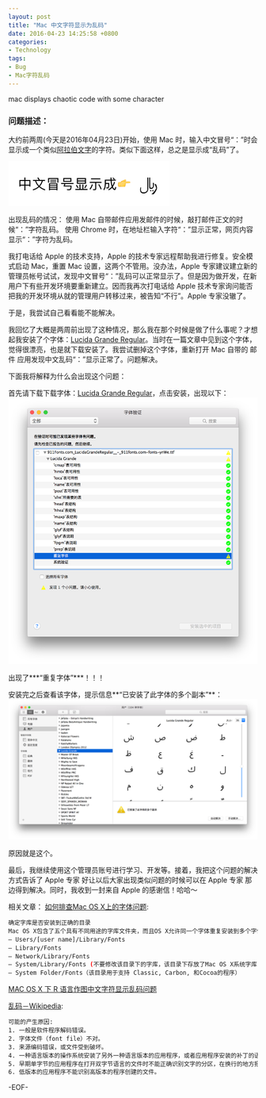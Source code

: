 ```yaml
---
layout: post
title: "Mac 中文字符显示为乱码"
date: 2016-04-23 14:25:58 +0800
categories:
- Technology
tags:
- Bug
- Mac字符乱码
---
```


mac displays chaotic code with some character
### 问题描述：

大约前两周(今天是2016年04月23日)开始，使用 Mac 时，输入中文冒号“：”时会显示成一个类似[阿拉伯文字](https://zh.wikipedia.org/wiki/%E6%96%87%E5%AD%97#/media/File:WritingSystemsoftheWorld.png)的字符。类似下面这样，总之是显示成“乱码”了。

![中文冒号显示成这样子](/uploads/solution/solution-mac-displays-chaotic-code-with-chinese-character/3.png)

<!-- more -->

出现乱码的情况：
使用 Mac 自带邮件应用发邮件的时候，敲打邮件正文的时候“：”字符乱码。
使用 Chrome 时，在地址栏输入字符“：”显示正常，网页内容显示“：”字符为乱码。

我打电话给 Apple 的技术支持，Apple 的技术专家远程帮助我进行修复。安全模式启动 Mac，重置 Mac 设置，这两个不管用。没办法，Apple 专家建议建立新的管理员帐号试试，发现中文冒号“：”乱码可以正常显示了。但是因为做开发，在新用户下有些开发环境要重新建立。因而我再次打电话给 Apple 技术专家询问能否把我的开发环境从就的管理用户转移过来，被告知“不行”。Apple 专家没辙了。

于是，我尝试自己看看能不能解决。

我回忆了大概是两周前出现了这种情况，那么我在那个时候是做了什么事呢？才想起我安装了个字体：[Lucida Grande Regular](http://www.911fonts.com/font-download/download_LucidaGrandeRegular_6216.htm)。当时在一篇文章中见到这个字体，觉得很漂亮，也是就下载安装了。我尝试删掉这个字体，重新打开 Mac 自带的 邮件 应用发现中文乱码“：”显示正常了。问题解决。

下面我将解释为什么会出现这个问题：

首先请下载下载字体：[Lucida Grande Regular](http://www.911fonts.com/font-download/download_LucidaGrandeRegular_6216.htm)，点击安装，出现以下：
![Mac font installation](/uploads/solution/solution-mac-displays-chaotic-code-with-chinese-character/1.png)

出现了***“重复字体”***！！！

安装完之后查看该字体，提示信息**“已安装了此字体的多个副本”**：
![Mac font installation](/uploads/solution/solution-mac-displays-chaotic-code-with-chinese-character/2.png)

原因就是这个。

最后，我继续使用这个管理员账号进行学习、开发等。接着，我把这个问题的解决方式告诉了 Apple 专家 好让以后大家出现类似问题的时候可以在 Apple 专家 那边得到解决。同时，我收到一封来自 Apple 的感谢信！哈哈～



相关文章：
[如何排查Mac OS X上的字体问题](https://blogs.adobe.com/CCJKType/2009/08/troubleshoot.html):

``` bash
确定字库是否安装到正确的目录
Mac OS X包含了五个具有不同用途的字库文件夹，而且OS X允许同一个字体重复安装到多个字体文件夹中。如果有重复的字体存在，Mac OS X不会区分字体格式上的不同，会将其看作同一个字体，其读取字库数据的优先顺序如下:
– Users/[user name]/Library/Fonts
– Library/Fonts
– Network/Library/Fonts
– System/Library/Fonts (不要修改该目录下的字库，该目录下存放了Mac OS X系统字库，更多的内容请参考)
– System Folder/Fonts（该目录用于支持 Classic, Carbon, 和Cocoa的程序）
```
[MAC OS X 下 R 语言作图中文字符显示乱码问题](http://not.farbox.com/post/chinese-character-font-mac-rlan)

[乱码－Wikipedia](https://zh.wikipedia.org/wiki/%E4%BA%82%E7%A2%BC):

``` bash
可能的产生原因:
1. 一般是软件程序解码错误。
2. 字体文件（font file）不对。
3. 来源编码错误，或文件受到破坏。
4. 一种语言版本的操作系统安装了另外一种语言版本的应用程序，或者应用程序安装的补丁的语言版本与应用程序原来安装的语言版本不一致。
5. 早期单字节的应用程序在打开双字节语言的文件时不能正确识别文字的分区，在换行的地方把一个字从中分成两段，导致紧接在后面的整个一行全部都是乱码。
6. 低版本的应用程序不能识别高版本的程序创建的文件。

```


-EOF-





